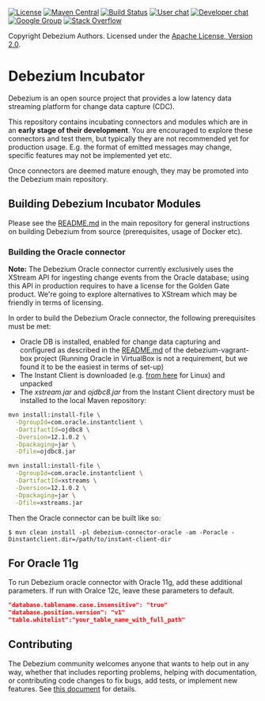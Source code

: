 [![License](http://img.shields.io/:license-apache%202.0-brightgreen.svg)](http://www.apache.org/licenses/LICENSE-2.0.html)
[![Maven Central](https://maven-badges.herokuapp.com/maven-central/io.debezium/debezium-parent/badge.svg)](http://search.maven.org/#search%7Cga%7C1%7Cg%3A%22io.debezium%22)
[![Build Status](https://travis-ci.org/debezium/debezium.svg?branch=master)](https://travis-ci.org/debezium/debezium)
[![User chat](https://img.shields.io/badge/chat-users-brightgreen.svg)](https://gitter.im/debezium/user)
[![Developer chat](https://img.shields.io/badge/chat-devs-brightgreen.svg)](https://gitter.im/debezium/dev)
[![Google Group](https://img.shields.io/:mailing%20list-debezium-brightgreen.svg)](https://groups.google.com/forum/#!forum/debezium)
[![Stack Overflow](http://img.shields.io/:stack%20overflow-debezium-brightgreen.svg)](http://stackoverflow.com/questions/tagged/debezium)

Copyright Debezium Authors.
Licensed under the [Apache License, Version 2.0](http://www.apache.org/licenses/LICENSE-2.0).

# Debezium Incubator

Debezium is an open source project that provides a low latency data streaming platform for change data capture (CDC).

This repository contains incubating connectors and modules which are in an **early stage of their development**.
You are encouraged to explore these connectors and test them, but typically they are not recommended yet for production usage.
E.g. the format of emitted messages may change, specific features may not be implemented yet etc.

Once connectors are deemed mature enough, they may be promoted into the Debezium main repository.

## Building Debezium Incubator Modules

Please see the [README.md](https://github.com/debezium/debezium#building-debezium) in the main repository for general instructions on building Debezium from source (prerequisites, usage of Docker etc).

### Building the Oracle connector

**Note:** The Debezium Oracle connector currently exclusively uses the XStream API for ingesting change events from the Oracle database; using this API in production requires to have a license for the Golden Gate product.
We're going to explore alternatives to XStream which may be friendly in terms of licensing.

In order to build the Debezium Oracle connector, the following prerequisites must be met:

* Oracle DB is installed, enabled for change data capturing and configured as described in the [README.md](https://github.com/debezium/oracle-vagrant-box) of the debezium-vagrant-box project
(Running Oracle in VirtualBox is not a requirement, but we found it to be the easiest in terms of set-up)
* The Instant Client is downloaded (e.g. [from here](http://www.oracle.com/technetwork/topics/linuxx86-64soft-092277.html) for Linux) and unpacked
* The _xstream.jar_ and _ojdbc8.jar_ from the Instant Client directory must be installed to the local Maven repository:

```bash
mvn install:install-file \
  -DgroupId=com.oracle.instantclient \
  -DartifactId=ojdbc8 \
  -Dversion=12.1.0.2 \
  -Dpackaging=jar \
  -Dfile=ojdbc8.jar

mvn install:install-file \
  -DgroupId=com.oracle.instantclient \
  -DartifactId=xstreams \
  -Dversion=12.1.0.2 \
  -Dpackaging=jar \
  -Dfile=xstreams.jar
```

Then the Oracle connector can be built like so:

    $ mvn clean install -pl debezium-connector-oracle -am -Poracle -Dinstantclient.dir=/path/to/instant-client-dir

## For Oracle 11g

To run Debezium oracle connector with Oracle 11g, add these additional parameters. If run with Oralce 12c, leave these parameters to default.

```json
"database.tablename.case.insensitive": "true"
"database.position.version": "v1"
"table.whitelist":"your_table_name_with_full_path"
```

## Contributing

The Debezium community welcomes anyone that wants to help out in any way, whether that includes reporting problems, helping with documentation, or contributing code changes to fix bugs, add tests, or implement new features. See [this document](CONTRIBUTE.md) for details.
